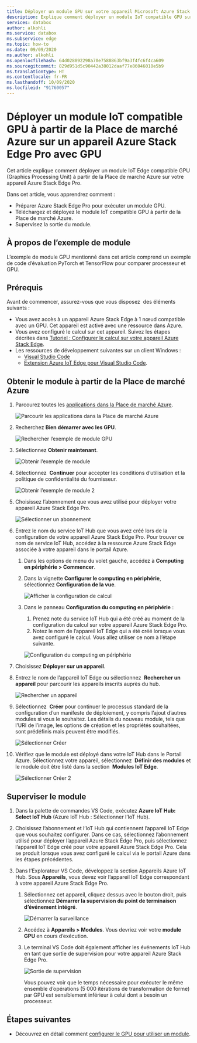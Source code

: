 ```yaml
---
title: Déployer un module GPU sur votre appareil Microsoft Azure Stack Edge Pro à partir de la Place de marché Azure | Microsoft Docs
description: Explique comment déployer un module IoT compatible GPU sur votre appareil Azure Stack Edge Pro avec GPU.
services: databox
author: alkohli
ms.service: databox
ms.subservice: edge
ms.topic: how-to
ms.date: 09/09/2020
ms.author: alkohli
ms.openlocfilehash: 64d028892298a70e7588863bf9a3f4fc6f4ca609
ms.sourcegitcommit: 829d951d5c90442a38012daaf77e86046018e5b9
ms.translationtype: HT
ms.contentlocale: fr-FR
ms.lasthandoff: 10/09/2020
ms.locfileid: "91760057"
---
```

# <a name="deploy-a-gpu-enabled-iot-module-from-azure-marketplace-on-azure-stack-edge-pro-gpu-device"></a>Déployer un module IoT compatible GPU à partir de la Place de marché Azure sur un appareil Azure Stack Edge Pro avec GPU

Cet article explique comment déployer un module IoT Edge compatible GPU (Graphics Processing Unit) à partir de la Place de marché Azure sur votre appareil Azure Stack Edge Pro. 

Dans cet article, vous apprendrez comment :
  - Préparer Azure Stack Edge Pro pour exécuter un module GPU.
  - Téléchargez et déployez le module IoT compatible GPU à partir de la Place de marché Azure.
  - Supervisez la sortie du module.

## <a name="about-sample-module"></a>À propos de l’exemple de module

L’exemple de module GPU mentionné dans cet article comprend un exemple de code d’évaluation PyTorch et TensorFlow pour comparer processeur et GPU.

## <a name="prerequisites"></a>Prérequis

Avant de commencer, assurez-vous que vous disposez  des éléments suivants :

- Vous avez accès à un appareil Azure Stack Edge à 1 nœud compatible avec un GPU. Cet appareil est activé avec une ressource dans Azure. 
- Vous avez configuré le calcul sur cet appareil. Suivez les étapes décrites dans [Tutoriel : Configurer le calcul sur votre appareil Azure Stack Edge](azure-stack-edge-gpu-deploy-configure-compute.md).
- Les ressources de développement suivantes sur un client Windows :
    - [Visual Studio Code](https://code.visualstudio.com/)  
    - [Extension Azure IoT Edge pour Visual Studio Code](https://marketplace.visualstudio.com/items?itemName=vsciot-vscode.azure-iot-edge).   


## <a name="get-module-from-azure-marketplace"></a>Obtenir le module à partir de la Place de marché Azure

1. Parcourez toutes les [applications dans la Place de marché Azure](https://azuremarketplace.microsoft.com/marketplace/apps).

    ![Parcourir les applications dans la Place de marché Azure](media/azure-stack-edge-gpu-deploy-sample-module-marketplace/browse-apps-marketplace-1.png)

2. Recherchez **Bien démarrer avec les GPU**.

    ![Rechercher l’exemple de module GPU](media/azure-stack-edge-gpu-deploy-sample-module-marketplace/search-gpu-sample-module-1.png)

3. Sélectionnez **Obtenir maintenant**.

    ![Obtenir l’exemple de module](media/azure-stack-edge-gpu-deploy-sample-module-marketplace/get-sample-module-1.png)

4. Sélectionnez  **Continuer** pour accepter les conditions d’utilisation et la politique de confidentialité du fournisseur. 

    ![Obtenir l’exemple de module 2](media/azure-stack-edge-gpu-deploy-sample-module-marketplace/terms-of-use-1.png)

5. Choisissez l’abonnement que vous avez utilisé pour déployer votre appareil Azure Stack Edge Pro.

    ![Sélectionner un abonnement](media/azure-stack-edge-gpu-deploy-sample-module-marketplace/select-subscription-1.png)

6. Entrez le nom du service IoT Hub que vous avez créé lors de la configuration de votre appareil Azure Stack Edge Pro. Pour trouver ce nom de service IoT Hub, accédez à la ressource Azure Stack Edge associée à votre appareil dans le portail Azure. 

    1. Dans les options de menu du volet gauche, accédez à **Computing en périphérie > Commencer**. 

    1. Dans la vignette **Configurer le computing en périphérie**, sélectionnez **Configuration de la vue**. 

        ![Afficher la configuration de calcul](media/azure-stack-edge-gpu-deploy-sample-module-marketplace/view-config-1.png)

    1. Dans le panneau **Configuration du computing en périphérie** :

        1. Prenez note du service IoT Hub qui a été créé au moment de la configuration du calcul sur votre appareil Azure Stack Edge Pro.
        2. Notez le nom de l’appareil IoT Edge qui a été créé lorsque vous avez configuré le calcul. Vous allez utiliser ce nom à l’étape suivante.

        ![Configuration du computing en périphérie](media/azure-stack-edge-gpu-deploy-sample-module/view-compute-config-1.png)

10. Choisissez **Déployer sur un appareil**.

11. Entrez le nom de l’appareil IoT Edge ou sélectionnez  **Rechercher un appareil** pour parcourir les appareils inscrits auprès du hub.

    ![Rechercher un appareil](media/azure-stack-edge-gpu-deploy-sample-module-marketplace/find-device-1.png)

12. Sélectionnez  **Créer** pour continuer le processus standard de la configuration d’un manifeste de déploiement, y compris l’ajout d’autres modules si vous le souhaitez. Les détails du nouveau module, tels que l’URI de l’image, les options de création et les propriétés souhaitées, sont prédéfinis mais peuvent être modifiés.

    ![Sélectionner Créer](media/azure-stack-edge-gpu-deploy-sample-module-marketplace/target-devices-iot-edge-module-1.png)


13. Vérifiez que le module est déployé dans votre IoT Hub dans le Portail Azure. Sélectionnez votre appareil, sélectionnez  **Définir des modules** et le module doit être listé dans la section  **Modules IoT Edge**. 

    ![Sélectionner Créer 2](media/azure-stack-edge-gpu-deploy-sample-module-marketplace/running-module-iotres-1.png)

## <a name="monitor-the-module"></a>Superviser le module  

1. Dans la palette de commandes VS Code, exécutez **Azure IoT Hub: Select IoT Hub** (Azure IoT Hub : Sélectionner l’IoT Hub).

2. Choisissez l’abonnement et l’IoT Hub qui contiennent l’appareil IoT Edge que vous souhaitez configurer. Dans ce cas, sélectionnez l’abonnement utilisé pour déployer l’appareil Azure Stack Edge Pro, puis sélectionnez l’appareil IoT Edge créé pour votre appareil Azure Stack Edge Pro. Cela se produit lorsque vous avez configuré le calcul via le portail Azure dans les étapes précédentes.

3. Dans l’Explorateur VS Code, développez la section Appareils Azure IoT Hub. Sous **Appareils**, vous devez voir l’appareil IoT Edge correspondant à votre appareil Azure Stack Edge Pro. 

    1. Sélectionnez cet appareil, cliquez dessus avec le bouton droit, puis sélectionnez **Démarrer la supervision du point de terminaison d’événement intégré**.
  
        ![Démarrer la surveillance](media/azure-stack-edge-gpu-deploy-sample-module/monitor-builtin-event-endpoint-1.png)  

    2. Accédez à **Appareils > Modules**. Vous devriez voir votre **module GPU** en cours d’exécution.

    3. Le terminal VS Code doit également afficher les événements IoT Hub en tant que sortie de supervision pour votre appareil Azure Stack Edge Pro.

        ![Sortie de supervision](media/azure-stack-edge-gpu-deploy-sample-module/monitor-events-output-1.png) 

        Vous pouvez voir que le temps nécessaire pour exécuter le même ensemble d’opérations (5 000 itérations de transformation de forme) par GPU est sensiblement inférieur à celui dont a besoin un processeur.

## <a name="next-steps"></a>Étapes suivantes

- Découvrez en détail comment [configurer le GPU pour utiliser un module](azure-stack-edge-j-series-configure-gpu-modules.md).
